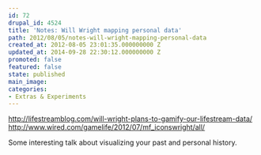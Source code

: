 ```yaml
---
id: 72
drupal_id: 4524
title: 'Notes: Will Wright mapping personal data'
path: 2012/08/05/notes-will-wright-mapping-personal-data
created_at: 2012-08-05 23:01:35.000000000 Z
updated_at: 2014-09-28 22:30:12.000000000 Z
promoted: false
featured: false
state: published
main_image: 
categories:
- Extras & Experiments
---
```

http://lifestreamblog.com/will-wright-plans-to-gamify-our-lifestream-data/
http://www.wired.com/gamelife/2012/07/mf_iconswright/all/

Some interesting talk about visualizing your past and personal history.
